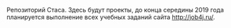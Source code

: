 ﻿Репозиторий Стаса.
Здесь будут проекты, до конца середины 2019 года планируется выполнение всех учебных заданий сайта http://job4j.ru/.